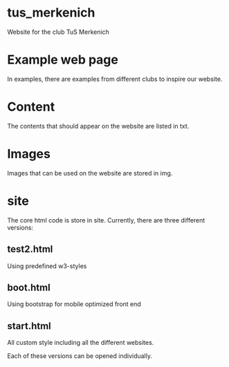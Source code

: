 # tus_merkenich
Website for the club TuS Merkenich

# Example web page
In examples, there are examples from different clubs to inspire our website.

# Content
The contents that should appear on the website are listed in txt.

# Images
Images that can be used on the website are stored in img.

# site
The core html code is store in site.
Currently, there are three different versions:
## test2.html
Using predefined w3-styles

## boot.html
Using bootstrap for mobile optimized front end

## start.html 
All custom style including all the different websites.

Each of these versions can be opened individually.
